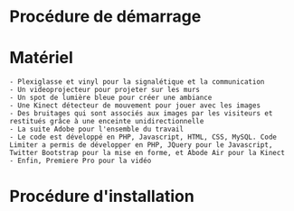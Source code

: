 Procédure de démarrage
==================

Matériel
==================
    - Plexiglasse et vinyl pour la signalétique et la communication
    - Un videoprojecteur pour projeter sur les murs
    - Un spot de lumière bleue pour créer une ambiance
    - Une Kinect détecteur de mouvement pour jouer avec les images
    - Des bruitages qui sont associés aux images par les visiteurs et restitués grâce à une enceinte unidirectionnelle
    - La suite Adobe pour l'ensemble du travail
    - Le code est développé en PHP, Javascript, HTML, CSS, MySQL. Code Limiter a permis de développer en PHP, JQuery pour le Javascript, Twitter Bootstrap pour la mise en forme, et Abode Air pour la Kinect
    - Enfin, Premiere Pro pour la vidéo

Procédure d'installation
==================

